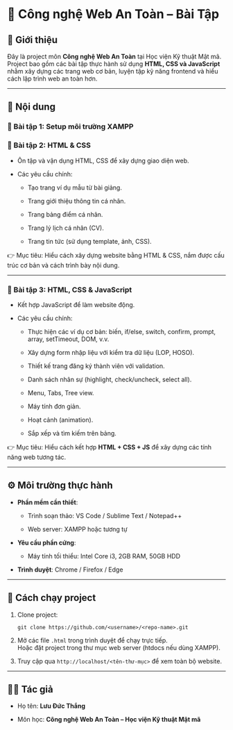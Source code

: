 # 📘 Công nghệ Web An Toàn – Bài Tập

## 📌 Giới thiệu

Đây là project môn **Công nghệ Web An Toàn** tại Học viện Kỹ thuật Mật mã.  
Project bao gồm các bài tập thực hành sử dụng **HTML, CSS và JavaScript** nhằm xây dựng các trang web cơ bản, luyện tập kỹ năng frontend và hiểu cách lập trình web an toàn hơn.

---

## 📂 Nội dung
### 🔹 Bài tập 1: Setup môi trường XAMPP 
### 🔹 Bài tập 2: HTML & CSS

- Ôn tập và vận dụng HTML, CSS để xây dựng giao diện web.
    
- Các yêu cầu chính:
    
    - Tạo trang ví dụ mẫu từ bài giảng.
        
    - Trang giới thiệu thông tin cá nhân.
        
    - Trang bảng điểm cá nhân.
        
    - Trang lý lịch cá nhân (CV).
        
    - Trang tin tức (sử dụng template, ảnh, CSS).
        

👉 Mục tiêu: Hiểu cách xây dựng website bằng HTML & CSS, nắm được cấu trúc cơ bản và cách trình bày nội dung.

---

### 🔹 Bài tập 3: HTML, CSS & JavaScript

- Kết hợp JavaScript để làm website động.
    
- Các yêu cầu chính:
    
    - Thực hiện các ví dụ cơ bản: biến, if/else, switch, confirm, prompt, array, setTimeout, DOM, v.v.
        
    - Xây dựng form nhập liệu với kiểm tra dữ liệu (LOP, HOSO).
        
    - Thiết kế trang đăng ký thành viên với validation.
        
    - Danh sách nhân sự (highlight, check/uncheck, select all).
        
    - Menu, Tabs, Tree view.
        
    - Máy tính đơn giản.
        
    - Hoạt cảnh (animation).
        
    - Sắp xếp và tìm kiếm trên bảng.
        

👉 Mục tiêu: Hiểu cách kết hợp **HTML + CSS + JS** để xây dựng các tính năng web tương tác.

---

## ⚙️ Môi trường thực hành

- **Phần mềm cần thiết**:
    
    - Trình soạn thảo: VS Code / Sublime Text / Notepad++
        
    - Web server: XAMPP hoặc tương tự
        
- **Yêu cầu phần cứng**:
    
    - Máy tính tối thiểu: Intel Core i3, 2GB RAM, 50GB HDD
        
- **Trình duyệt**: Chrome / Firefox / Edge
    

---

## 🚀 Cách chạy project

1. Clone project:
    
    `git clone https://github.com/<username>/<repo-name>.git`
    
2. Mở các file `.html` trong trình duyệt để chạy trực tiếp.  
    Hoặc đặt project trong thư mục web server (htdocs nếu dùng XAMPP).
    
3. Truy cập qua `http://localhost/<tên-thư-mục>` để xem toàn bộ website.
    

---

## 👨‍💻 Tác giả

- Họ tên: **Lưu Đức Thắng**
        
- Môn học: **Công nghệ Web An Toàn – Học viện Kỹ thuật Mật mã**
